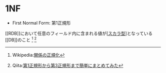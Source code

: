# 1NF
- First Normal Form: 第1正規形

[[RDB]]において任意のフィールド内に含まれる値が[[スカラ型]]となっている[[DB]]のこと [^1] [^2]

[^1]: Wikipedia:[関係の正規化](https://ja.wikipedia.org/wiki/%E9%96%A2%E4%BF%82%E3%81%AE%E6%AD%A3%E8%A6%8F%E5%8C%96)
[^2]: Qiita:[第1正規形から第3正規形まで簡単にまとめてみた](https://qiita.com/Asaiii12/items/57006065cf3ba0393201)

[//begin]: # "Autogenerated link references for markdown compatibility"
[スカラ型]: %E3%82%B9%E3%82%AB%E3%83%A9%E5%9E%8B.md "スカラ型"
[//end]: # "Autogenerated link references"
